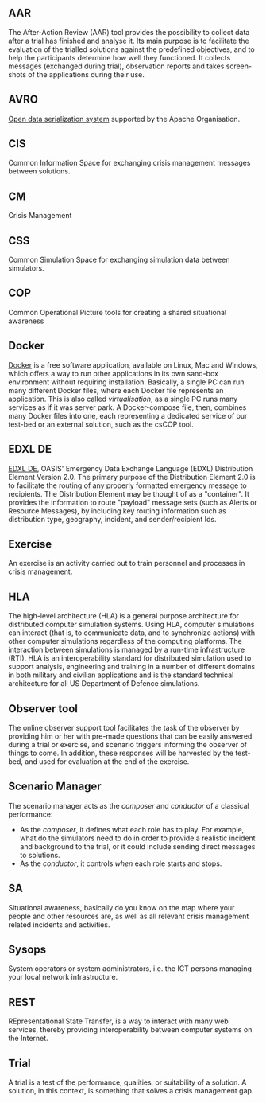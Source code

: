 ## AAR

The After-Action Review (AAR) tool provides the possibility to collect data after a trial has finished and analyse it. Its main purpose is to facilitate the evaluation of the trialled solutions against the predefined objectives, and to help the participants determine how well they functioned. It collects messages (exchanged during trial), observation reports and takes screen-shots of the applications during their use.

## AVRO

[Open data serialization system](https://avro.apache.org) supported by the Apache Organisation.

## CIS

Common Information Space for exchanging crisis management messages between solutions.

## CM

Crisis Management

## CSS

Common Simulation Space for exchanging simulation data between simulators.

## COP

Common Operational Picture tools for creating a shared situational awareness

## Docker

[Docker](http://docker.com/) is a free software application, available on Linux, Mac and Windows, which offers a way to run other applications in its own sand-box environment without requiring installation. Basically, a single PC can run many different Docker files, where each Docker file represents an application. This is also called *virtualisation*, as a single PC runs many services as if it was server park. A Docker-compose file, then, combines many Docker files into one, each representing a dedicated service of our test-bed or an external solution, such as the csCOP tool.

## EDXL DE

[EDXL DE](http://docs.oasis-open.org/emergency/edxl-de/v2.0/edxl-de-v2.0.html), OASIS' Emergency Data Exchange Language (EDXL) Distribution Element Version 2.0. The primary purpose of the Distribution Element 2.0 is to facilitate the routing of any properly formatted  emergency message to recipients. The Distribution Element may be thought of as a "container". It provides the information to route "payload" message sets (such as Alerts or Resource Messages), by including key routing information such as distribution type, geography, incident, and sender/recipient Ids.

## Exercise

An exercise is an activity carried out to train personnel and processes in crisis management.

## HLA

The high-level architecture (HLA) is a general purpose architecture for distributed computer simulation systems. Using HLA, computer simulations can interact (that is, to communicate data, and to synchronize actions) with other computer simulations regardless of the computing platforms. The interaction between simulations is managed by a run-time infrastructure (RTI). HLA is an interoperability standard for distributed simulation used to support analysis, engineering and training in a number of different domains in both military and civilian applications and is the standard technical architecture for all US Department of Defence simulations.

## Observer tool

The online observer support tool facilitates the task of the observer by providing him or her with pre-made questions that can be easily answered during a trial or exercise, and scenario triggers informing the observer of things to come. In addition, these responses will be harvested by the test-bed, and used for evaluation at the end of the exercise.

## Scenario Manager

The scenario manager acts as the *composer* and *conductor* of a classical performance:
- As the *composer*, it defines what each role has to play. For example, what do the simulators need to do in order to provide a realistic incident and background to the trial, or it could include sending direct messages to solutions.
- As the *conductor*, it controls *when* each role starts and stops.

## SA

Situational awareness, basically do you know on the map where your people and other resources are, as well as all relevant crisis management related incidents and activities.

## Sysops

System operators or system administrators, i.e. the ICT persons managing your local network infrastructure.

## REST

REpresentational State Transfer, is a way to interact with many web services, thereby providing interoperability between computer systems on the Internet.

## Trial

A trial is a test of the performance, qualities, or suitability of a solution. A solution, in this context, is something that solves a crisis management gap.